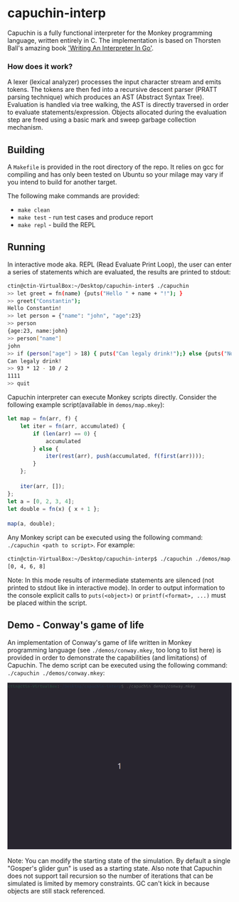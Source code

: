 # capuchin-interp

Capuchin is a fully functional interpreter for the Monkey programming language, written entirely in C. The implementation is based on Thorsten Ball's amazing book ['Writing An Interpreter In Go'](https://interpreterbook.com/).
 
### How does  it work?
A lexer (lexical analyzer) processes the input character stream and emits tokens. The tokens are then fed into a recursive descent parser (PRATT parsing technique) which produces an AST (Abstract Syntax Tree). Evaluation is handled via tree walking, the AST is directly traversed in order to evaluate statements/expression. Objects allocated during the evaluation step are freed using a basic mark and sweep garbage collection mechanism. 


## Building
A `Makefile` is provided in the root directory of the repo. It relies on gcc for compiling and has only been tested on Ubuntu so your milage may vary if you intend to build for another target. 

The following make commands are provided: 
- `make clean` 
- `make test` - run test cases and produce report 
- `make repl` - build the REPL


## Running 
In interactive mode aka. REPL (Read Evaluate Print Loop), the user can enter a series of statements which are evaluated, the results are printed to stdout: 
```bash
ctin@ctin-VirtualBox:~/Desktop/capuchin-inter$ ./capuchin
>> let greet = fn(name) {puts("Hello " + name + "!"); }
>> greet("Constantin");
Hello Constantin!
>> let person = {"name": "john", "age":23}
>> person
{age:23, name:john}
>> person["name"]
john
>> if (person["age"] > 18) { puts("Can legaly drink!");} else {puts("Not old enough!");}
Can legaly drink!
>> 93 * 12 - 10 / 2
1111
>> quit
```

Capuchin interpreter can execute Monkey scripts directly. Consider the following example script(available in `demos/map.mkey`):
```js
let map = fn(arr, f) { 
    let iter = fn(arr, accumulated) { 
        if (len(arr) == 0) { 
            accumulated 
        } else { 
            iter(rest(arr), push(accumulated, f(first(arr)))); 
        } 
    }; 

    iter(arr, []); 
};
let a = [0, 2, 3, 4];
let double = fn(x) { x + 1 };

map(a, double);
```
Any Monkey script can be executed using the following command: `./capuchin <path to script>`. For example: 
```bash 
ctin@ctin-VirtualBox:~/Desktop/capuchin-interp$ ./capuchin ./demos/map.mkey 
[0, 4, 6, 8]
```
Note: In this mode results of intermediate statements are silenced (not printed to stdout like in interactive mode). In order to output information to the console explicit calls to `puts(<object>)` or `printf(<format>, ...)` must be placed within the script. 

## Demo - Conway's game of life 
 
An implementation of Conway's game of life written in Monkey programming language (see `./demos/conway.mkey`, too long to list here) is provided in order to demonstrate the capabilities (and limitations) of Capuchin. The demo script can be executed using the following command: `./capuchin ./demos/conway.mkey`: 

![](https://github.com/ConstantinNicula/capuchin-interp/blob/main/img/conway_demo.gif)

Note: You can modify the starting state of the simulation. By default a single "Gosper's glider gun" is used as a starting state. Also note that Capuchin does not support tail recursion so the number of iterations that can be simulated is limited by memory constraints. GC can't kick in because objects are still stack referenced.  
